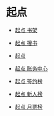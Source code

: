 # 起点

<div id = "首"></div>
<script src = "../js/首.js"></script>

* [起点 书架](https://m.qidian.com/bookshelf/my/)
* [起点 搜书](https://m.qidian.com/soushu/)
* [起点](https://www.qidian.com/)
* [起点 账务中心](https://my.qidian.com/account)

* [起点 签约榜](https://m.qidian.com/rank/sign/)
* [起点 新人榜](https://m.qidian.com/rank/newauthor/)
* [起点 月票榜](https://m.qidian.com/rank/yuepiao/)

